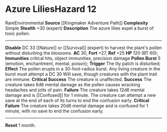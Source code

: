 ﻿---
ac: '30'
all_resistance: null
complexity: Simple
element: null
fortitude: '+27'
hardness: null
hazard_type: Environmental
hp: 120 (BT 60)
id: '276'
immunity:
- critical hits
- object immunities
- precision damage
level: '12'
name: Azure Lilies
rarity: Rare
reflex: '+25'
resistance: null
school: null
source: '[[DATABASE/source/Kingmaker Adventure Path|Kingmaker Adventure Path]]'
trait:
- '[[DATABASE/trait/Environmental|Environmental]]'
- '[[DATABASE/trait/Rare|Rare]]'
type: Hazard
weakness: null
will: null

---
# Azure Lilies<span class="item-type">Hazard 12</span>

<span class="trait-rare item-trait">Rare</span><span class="item-trait">Environmental</span>
**Source** [[Kingmaker Adventure Path]]
**Complexity** Simple
**Stealth** +30 (expert)
**Description** The azure lilies expel a burst of toxic pollen.

---
**Disable** DC 33 [[Nature]] or [[Survival]] (expert) to harvest the plant's pollen without disturbing the blossoms.
**AC** 30, **Fort** +27, **Ref** +25
**HP** 120 (BT 60); **Immunities** critical hits, object immunities, precision damage
**Pollen Burst** <span class="action-icon">5</span> (emotion, enchantment, mental, poison); **Trigger** The lily patch is disturbed; **Effect** The pollen erupts in a 30-foot-radius burst. Any living creature in the burst must attempt a DC 30 Will save, though creatures with the plant trait are immune.
**Critical Success** The creature is unaffected.
**Success** The creature takes 6d6 mental damage as the pollen causes wracking headaches and jolts of pain.
**Failure** The creature takes 12d6 mental damage and is [[Confused]] for 1 minute. The creature can attempt a new save at the end of each of its turns to end the confusion early.
**Critical Failure** The creature takes 20d6 mental damage and is confused for 1 minute, with no save to end the confusion early.

---
**Reset** 1 month.